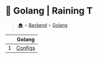# 🚌 Golang  | Raining T

> [🏠](/) > [Backend](/backend) > [Golang](/backend/golang)

<table><thead><tr><th></th><th>Golang</th></tr></thead><tbody><tr><td>1</td><td><a href="/backend/golang/configs">Configs</a></td></tr></tbody></table>

